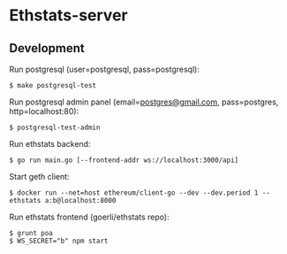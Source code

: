 
# Ethstats-server

## Development

Run postgresql (user=postgresql, pass=postgresql):

```
$ make postgresql-test
```

Run postgresql admin panel (email=postgres@gmail.com, pass=postgres, http=localhost:80):

```
$ postgresql-test-admin
```

Run ethstats backend:

```
$ go run main.go [--frontend-addr ws://localhost:3000/api]
```

Start geth client:

```
$ docker run --net=host ethereum/client-go --dev --dev.period 1 --ethstats a:b@localhost:8000
```

Run ethstats frontend (goerli/ethstats repo):

```
$ grunt poa
$ WS_SECRET="b" npm start
```
